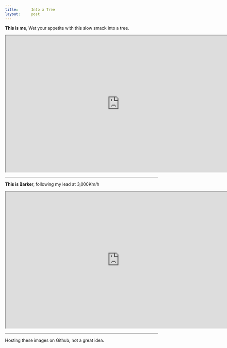 ```yaml
---
title:      Into a Tree
layout:     post
---
```


**This is me**, Wet your appetite with this slow smack into a tree.

<iframe src="https://docs.google.com/a/dirkkelly.com/file/d/0BzjlnBuyejwpZDU1MFNpZUdPTkk/preview" width="750" height="450">
</iframe>

<hr/>

**This is Barker**, following my lead at 3,000Km/h

<iframe src="https://docs.google.com/a/dirkkelly.com/file/d/0BzjlnBuyejwpbDdCckxWZ0I3RWc/preview" width="750" height="450">
</iframe>

<hr/>

<p class="alert alert-danger">
Hosting these images on Github, not a great idea.
</p>
